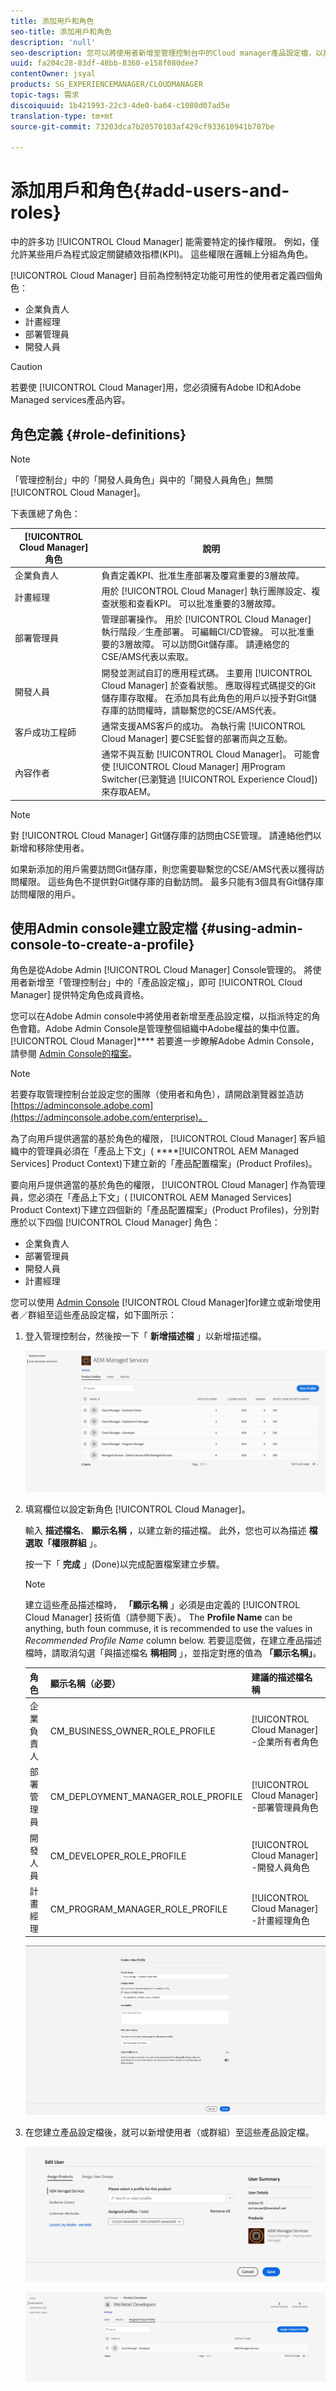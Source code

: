 ```yaml
---
title: 添加用戶和角色
seo-title: 添加用戶和角色
description: 'null'
seo-description: 您可以將使用者新增至管理控制台中的Cloud manager產品設定檔，以指派特定角色成員資格。 請依照本節的說明進一步瞭解。
uuid: fa204c28-83df-48bb-8360-e158f080dee7
contentOwner: jsyal
products: SG_EXPERIENCEMANAGER/CLOUDMANAGER
topic-tags: 需求
discoiquuid: 1b421993-22c3-4de0-ba64-c1080d07ad5e
translation-type: tm+mt
source-git-commit: 73203dca7b20570103af429cf933610941b787be

---
```



# 添加用戶和角色{#add-users-and-roles}

中的許多功 [!UICONTROL Cloud Manager] 能需要特定的操作權限。 例如，僅允許某些用戶為程式設定關鍵績效指標(KPI)。 這些權限在邏輯上分組為角色。

[!UICONTROL Cloud Manager] 目前為控制特定功能可用性的使用者定義四個角色：

* 企業負責人
* 計畫經理
* 部署管理員
* 開發人員

>[!CAUTION]
>
>若要使 [!UICONTROL Cloud Manager]用，您必須擁有Adobe ID和Adobe Managed services產品內容。

## 角色定義 {#role-definitions}

>[!NOTE]
>
>「管理控制台」中的「開發人員角色」與中的「開發人員角色」無關 [!UICONTROL Cloud Manager]。

下表匯總了角色：

| [!UICONTROL Cloud Manager] 角色 | 說明 |
|--- |--- |
| 企業負責人 | 負責定義KPI、批准生產部署及覆寫重要的3層故障。 |
| 計畫經理 | 用於 [!UICONTROL Cloud Manager] 執行團隊設定、複查狀態和查看KPI。 可以批准重要的3層故障。 |
| 部署管理員 | 管理部署操作。 用於 [!UICONTROL Cloud Manager] 執行階段／生產部署。 可編輯CI/CD管線。 可以批准重要的3層故障。 可以訪問Git儲存庫。 請連絡您的CSE/AMS代表以索取。 |
| 開發人員 | 開發並測試自訂的應用程式碼。 主要用 [!UICONTROL Cloud Manager] 於查看狀態。 應取得程式碼提交的Git儲存庫存取權。 在添加具有此角色的用戶以授予對Git儲存庫的訪問權時，請聯繫您的CSE/AMS代表。 |
| 客戶成功工程師 | 通常支援AMS客戶的成功。 為執行需 [!UICONTROL Cloud Manager] 要CSE監督的部署而與之互動。 |
| 內容作者 | 通常不與互動 [!UICONTROL Cloud Manager]。 可能會使 [!UICONTROL Cloud Manager] 用Program Switcher(已瀏覽過 [!UICONTROL Experience Cloud])來存取AEM。 |

>[!NOTE]
>
>對 [!UICONTROL Cloud Manager] Git儲存庫的訪問由CSE管理。 請連絡他們以新增和移除使用者。
>
>如果新添加的用戶需要訪問Git儲存庫，則您需要聯繫您的CSE/AMS代表以獲得訪問權限。 這些角色不提供對Git儲存庫的自動訪問。 最多只能有3個具有Git儲存庫訪問權限的用戶。

## 使用Admin console建立設定檔 {#using-admin-console-to-create-a-profile}

角色是從Adobe Admin [!UICONTROL Cloud Manager] Console管理的。 將使用者新增至「管理控制台」中的「產品設定檔」，即可 [!UICONTROL Cloud Manager] 提供特定角色成員資格。

您可以在Adobe Admin console中將使用者新增至產品設定檔，以指派特定的角色會籍。Adobe Admin Console是管理整個組織中Adobe權益的集中位置。 [!UICONTROL Cloud Manager]**** 若要進一步瞭解Adobe Admin Console，請參閱 [Admin Console的檔案](https://helpx.adobe.com/enterprise/using/admin-console.html)。

>[!NOTE]
>
>若要存取管理控制台並設定您的團隊（使用者和角色），請開啟瀏覽器並造訪 [https://adminconsole.adobe.com](https://adminconsole.adobe.com/enterprise)。

為了向用戶提供適當的基於角色的權限， [!UICONTROL Cloud Manager] 客戶組織中的管理員必須在「產品上下文」( ****[!UICONTROL AEM Managed Services] Product Context)下建立新的「產品配置檔案」(Product Profiles)。

要向用戶提供適當的基於角色的權限， [!UICONTROL Cloud Manager] 作為管理員，您必須在「產品上下文」( [!UICONTROL AEM Managed Services] Product Context)下建立四個新的「產品配置檔案」(Product Profiles)，分別對應於以下四個 [!UICONTROL Cloud Manager] 角色：

* 企業負責人
* 部署管理員
* 開發人員
* 計畫經理

您可以使用 [Admin Console](https://adminconsole.adobe.com/) [!UICONTROL Cloud Manager]for建立或新增使用者／群組至這些產品設定檔，如下圖所示：

1. 登入管理控制台，然後按一下「 **新增描述檔** 」以新增描述檔。

   ![](assets/admin_console_roles-1.png)

1. 填寫欄位以設定新角色 [!UICONTROL Cloud Manager]。

   輸入 **描述檔名**、 **顯示名稱** ，以建立新的描述檔。 此外，您也可以為描述 **檔選取「權限群組** 」。

   按一下「 **完成** 」(Done)以完成配置檔案建立步驟。

   >[!NOTE]
   >
   >建立這些產品描述檔時， **「顯示名稱** 」必須是由定義的 [!UICONTROL Cloud Manager] 技術值（請參閱下表）。 The **Profile Name** can be anything, buth foun commuse, it is recommended to use the values in *Recommended Profile Name* column below. 若要這麼做，在建立產品描述檔時，請取消勾選「與描述檔名 **稱相同** 」，並指定對應的值為 **「顯示名稱」**。

   | **角色** | **顯示名稱（必要）** | **建議的描述檔名稱** |
   |---|---|---|
   | 企業負責人 | CM_BUSINESS_OWNER_ROLE_PROFILE | [!UICONTROL Cloud Manager] -企業所有者角色 |
   | 部署管理員 | CM_DEPLOYMENT_MANAGER_ROLE_PROFILE | [!UICONTROL Cloud Manager] -部署管理員角色 |
   | 開發人員 | CM_DEVELOPER_ROLE_PROFILE | [!UICONTROL Cloud Manager] -開發人員角色 |
   | 計畫經理 | CM_PROGRAM_MANAGER_ROLE_PROFILE | [!UICONTROL Cloud Manager] -計畫經理角色 |

   ![](assets/screen_shot_2018-05-04at171819.png)

1. 在您建立產品設定檔後，就可以新增使用者（或群組）至這些產品設定檔。

   ![](assets/image2018-4-9_15-19-26.png)

   ![](assets/image2018-4-9_15-16-47.png)

